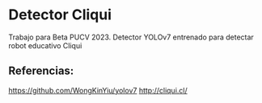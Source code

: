 # Detector Cliqui
Trabajo para Beta PUCV 2023. Detector YOLOv7 entrenado para detectar robot educativo Cliqui

## Referencias:
https://github.com/WongKinYiu/yolov7
http://cliqui.cl/
